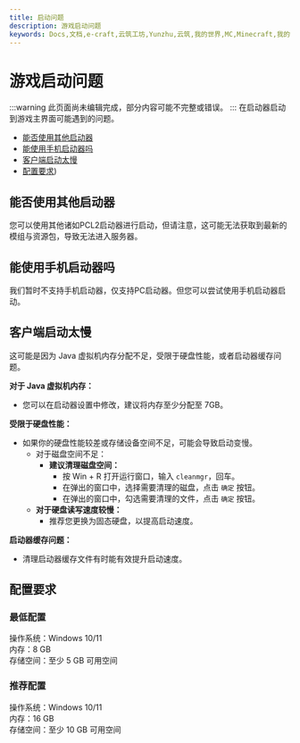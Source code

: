 ```yaml
---
title: 启动问题
description: 游戏启动问题
keywords: Docs,文档,e-craft,云筑工坊,Yunzhu,云筑,我的世界,MC,Minecraft,我的世界服务器,服务器,云筑工坊服务器,云筑工坊服务器文档,云筑工坊文档中心
---
```


# 游戏启动问题
:::warning
此页面尚未编辑完成，部分内容可能不完整或错误。
:::
在启动器启动到游戏主界面可能遇到的问题。

* [能否使用其他启动器](#能否使用其他启动器)
* [能使用手机启动器吗](#能使用手机启动器吗)
* [客户端启动太慢](#客户端启动太慢)
* [配置要求](#配置要求))

## 能否使用其他启动器
您可以使用其他诸如PCL2启动器进行启动，但请注意，这可能无法获取到最新的模组与资源包，导致无法进入服务器。

## 能使用手机启动器吗
我们暂时不支持手机启动器，仅支持PC启动器。但您可以尝试使用手机启动器启动。

## 客户端启动太慢
这可能是因为 Java 虚拟机内存分配不足，受限于硬盘性能，或者启动器缓存问题。

**对于 Java 虚拟机内存：**
* 您可以在启动器设置中修改，建议将内存至少分配至 7GB。

**受限于硬盘性能：**
* 如果你的硬盘性能较差或存储设备空间不足，可能会导致启动变慢。
  * 对于磁盘空间不足：
    * **建议清理磁盘空间：**
      * 按 Win + R 打开运行窗口，输入 `cleanmgr`，回车。
      * 在弹出的窗口中，选择需要清理的磁盘，点击 `确定` 按钮。
      * 在弹出的窗口中，勾选需要清理的文件，点击 `确定` 按钮。
   * **对于硬盘读写速度较慢：**
      * 推荐您更换为固态硬盘，以提高启动速度。

**启动器缓存问题：**
* 清理启动器缓存文件有时能有效提升启动速度。

## 配置要求

### 最低配置
操作系统：Windows 10/11<br>
内存：8 GB<br>
存储空间：至少 5 GB 可用空间

### 推荐配置
操作系统：Windows 10/11<br>
内存：16 GB<br>
存储空间：至少 10 GB 可用空间

